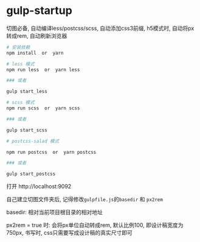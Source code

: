 # gulp-startup

切图必备, 自动编译less/postcss/scss, 自动添加css3前缀, h5模式时, 自动将px转成rem, 自动刷新浏览器

```bash
# 安装依赖
npm install  or  yarn

# less 模式
npm run less  or  yarn less

### 或者

gulp start_less

# scss 模式
npm run scss  or  yarn scss

### 或者

gulp start_scss

# postcss-salad 模式

npm run postcss  or  yarn postcss

### 或者

gulp start_postcss
```

打开 http://localhost:9092

自己建立切图文件夹后, 记得修改`gulpfile.js`的`basedir` 和 `px2rem`

basedir: 相对当前项目根目录的相对地址

px2rem = true 时:
会将px单位自动转成rem, 默认比例100, 即设计稿宽度为750px, 书写时, css只需要写成设计稿的真实尺寸即可
